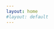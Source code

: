 ```yaml
---
layout: home
#layout: default
---
```

<!--
# プログラミング学習ブログへようこそ

## はじめに

このブログでは、プログラミングの基本から応用までを学んでいく過程を共有します。主に以下の内容について書いていきます。

- **プログラミング言語**: Python, C++ , C#
- **ツールと環境**: GitHub, VSCode, Docker,windows10,WOL2,RaspberryPi
- **プロジェクト**: 実際のプロジェクトを通じた学習

## 最新の投稿

{% for post in site.posts %}
- [{{ post.title }}]({{ post.url }})
{% endfor %}
-->

<!--

## こんな感じのサンプルコード

### C++での遺伝的アルゴリズムを使った「Hello, World!」 (ASCIIコードを使用しない)

```cpp
#include <iostream>
#include <vector>
#include <cstdlib>
#include <ctime>
#include <algorithm>

const std::vector<int> TARGET = {8, 5, 12, 12, 15, 0, 23, 15, 18, 12, 4}; // "Hello, World!" -> {8, 5, 12, 12, 15, 0, 23, 15, 18, 12, 4}
const std::vector<int> CHARSET = {0, 1, 2, 3, 4, 5, 6, 7, 8, 9, 10, 11, 12, 13, 14, 15, 16, 17, 18, 19, 20, 21, 22, 23, 24, 25}; // 'a' to 'z'
const int POPULATION_SIZE = 100;
const double MUTATION_RATE = 0.01;

struct Individual {
    std::vector<int> chromosome;
    int fitness;

    Individual() : chromosome(TARGET.size()), fitness(0) {}

    void calculate_fitness() {
        fitness = 0;
        for (size_t i = 0; i < TARGET.size(); ++i) {
            if (chromosome[i] == TARGET[i]) {
                fitness++;
            }
        }
    }
};

std::vector<int> random_chromosome() {
    std::vector<int> result;
    for (size_t i = 0; i < TARGET.size(); ++i) {
        result.push_back(CHARSET[rand() % CHARSET.size()]);
    }
    return result;
}

Individual crossover(const Individual &parent1, const Individual &parent2) {
    Individual child;
    for (size_t i = 0; i < TARGET.size(); ++i) {
        child.chromosome[i] = (rand() % 2) ? parent1.chromosome[i] : parent2.chromosome[i];
    }
    return child;
}

void mutate(Individual &individual) {
    for (size_t i = 0; i < TARGET.size(); ++i) {
        if (rand() / double(RAND_MAX) < MUTATION_RATE) {
            individual.chromosome[i] = CHARSET[rand() % CHARSET.size()];
        }
    }
}

void print_individual(const Individual &individual) {
    for (int gene : individual.chromosome) {
        if (gene == 0) {
            std::cout << " ";
        } else {
            std::cout << char(gene + 'a' - 1); // 'a' starts from 1
        }
    }
    std::cout << std::endl;
}

int main() {
    srand(time(0));

    std::vector<Individual> population(POPULATION_SIZE);
    for (auto &individual : population) {
        individual.chromosome = random_chromosome();
        individual.calculate_fitness();
    }

    int generation = 0;
    while (true) {
        std::sort(population.begin(), population.end(), [](const Individual &a, const Individual &b) {
            return a.fitness > b.fitness;
        });

        if (population[0].fitness == TARGET.size()) {
            break;
        }

        std::vector<Individual> new_population;
        for (int i = 0; i < POPULATION_SIZE; ++i) {
            Individual parent1 = population[rand() % (POPULATION_SIZE / 2)];
            Individual parent2 = population[rand() % (POPULATION_SIZE / 2)];
            Individual child = crossover(parent1, parent2);
            mutate(child);
            child.calculate_fitness();
            new_population.push_back(child);
        }

        population = new_population;
        generation++;

        std::cout << "Generation: " << generation << " | Best: ";
        print_individual(population[0]);
        std::cout << " | Fitness: " << population[0].fitness << std::endl;
    }

    std::cout << "Evolved to: ";
    print_individual(population[0]);
    std::cout << " in " << generation << " generations." << std::endl;

    return 0;
}
```



    Text can be **bold**, _italic_, or ~~strikethrough~~.
    [Link to another page](./another-page.html).
    There should be whitespace between paragraphs.
    There should be whitespace between paragraphs. We recommend including a README, or a file with information about your project.
    # Header 1
    This is a normal paragraph following a header. GitHub is a code hosting platform for version control and collaboration. It lets you and others work together on projects from anywhere.
    ## Header 2
    > This is a blockquote following a header.
    >
    > When something is important enough, you do it even if the odds are not in your favor.
    ### Header 3
    ```js
    // Javascript code with syntax highlighting.
    var fun = function lang(l) {
    dateformat.i18n = require('./lang/' + l)
        return true;
    }
    ```
    ```ruby
    # Ruby code with syntax highlighting
    GitHubPages::Dependencies.gems.each do |gem, version|
        s.add_dependency(gem, "= #{version}")
    end
    ```
    #### Header 4   
    *   This is an unordered list following a header.
    *   This is an unordered list following a header.
    *   This is an unordered list following a header.
    ##### Header 5
    1.  This is an ordered list following a header.
    2.  This is an ordered list following a header.
    3.  This is an ordered list following a header.
    ###### Header 6
    | head1        | head two          | three |
    |:-------------|:------------------|:------|
    | ok           | good swedish fish | nice  |
    | out of stock | good and plenty   | nice  |
    | ok           | good `oreos`      | hmm   |
    | ok           | good `zoute` drop | yumm  |
    ### There's a horizontal rule below this.
    * * *
    ### Here is an unordered list:
    *   Item foo
    *   Item bar
    *   Item baz
    *   Item zip
    ### And an ordered list:
    1.  Item one
    1.  Item two
    1.  Item three
    1.  Item four
    ### And a nested list:
    - level 1 item
        - level 2 item
        - level 2 item
            - level 3 item
            - level 3 item
    - level 1 item
        - level 2 item
        - level 2 item
        - level 2 item
    - level 1 item
        - level 2 item
        - level 2 item
    - level 1 item
    ### Small image
    ![Octocat](https://github.githubassets.com/images/icons/emoji/octocat.png)
    ### Large image
    ![Branching](https://guides.github.com/activities/hello-world/branching.png)
    ### Definition lists can be used with HTML syntax.
    <dl>
    <dt>Name</dt>
    <dd>Godzilla</dd>
    <dt>Born</dt>
    <dd>1952</dd>
    <dt>Birthplace</dt>
    <dd>Japan</dd>
    <dt>Color</dt>
    <dd>Green</dd>
    </dl>
    ```
        Long, single-line code blocks should not wrap. They should horizontally scroll if they are too long. This line should be long enough to demonstrate this.
    ```
    <ul>
        {% for post in site.posts %}
            <li>
                <a href="{{ post.url }}">{{ post.title }}</a>
            </li>
        {% endfor %}
    </ul>


```
The final element.
```

--> 
